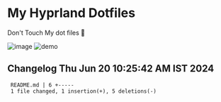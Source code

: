 # My Hyprland Dotfiles
  Don't Touch My dot files 🙂
 

  ![image](https://github.com/ALEX5402/dotfiles/assets/76860596/2fbe6020-4d76-4cf7-b052-58ff43cda405)
  ![demo](https://github.com/ALEX5402/dotfiles/assets/76860596/ff68bba7-e8da-49d3-a716-3ed3d73cfc25)

 
## Changelog Thu Jun 20 10:25:42 AM IST 2024
```
 README.md | 6 +-----
 1 file changed, 1 insertion(+), 5 deletions(-)
```
 

